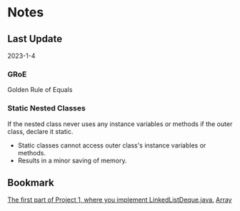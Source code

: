 # Notes

## Last Update

2023-1-4

### GRoE

Golden Rule of Equals

### Static Nested Classes

If the nested class never uses any instance variables or methods if the outer class, declare it static.

- Static classes cannot access outer class's instance variables or methods.
- Results in a minor saving of memory.

## Bookmark

[The first part of Project 1, where you implement LinkedListDeque.java.](https://sp19.datastructur.es/materials/proj/proj1a/proj1a)
[Array](https://joshhug.gitbooks.io/hug61b/content/chap2/chap24.html)
